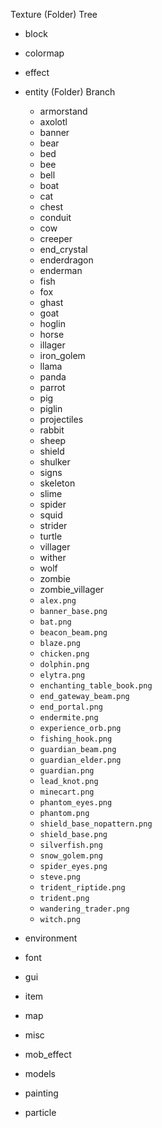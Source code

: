 Texture (Folder) Tree
- block
- colormap
- effect
- entity (Folder) Branch
  - armorstand
  - axolotl
  - banner
  - bear
  - bed
  - bee
  - bell
  - boat
  - cat
  - chest
  - conduit
  - cow
  - creeper
  - end_crystal
  - enderdragon
  - enderman
  - fish
  - fox
  - ghast
  - goat
  - hoglin
  - horse
  - illager
  - iron_golem
  - llama
  - panda
  - parrot
  - pig
  - piglin
  - projectiles
  - rabbit
  - sheep
  - shield
  - shulker
  - signs
  - skeleton
  - slime
  - spider
  - squid
  - strider
  - turtle
  - villager
  - wither
  - wolf
  - zombie
  - zombie_villager
  - `alex.png`
  - `banner_base.png`
  - `bat.png`
  - `beacon_beam.png`
  - `blaze.png`
  - `chicken.png`
  - `dolphin.png`
  - `elytra.png`
  - `enchanting_table_book.png`
  - `end_gateway_beam.png`
  - `end_portal.png`
  - `endermite.png`
  - `experience_orb.png`
  - `fishing_hook.png`
  - `guardian_beam.png`
  - `guardian_elder.png`
  - `guardian.png`
  - `lead_knot.png`
  - `minecart.png`
  - `phantom_eyes.png`
  - `phantom.png`
  - `shield_base_nopattern.png`
  - `shield_base.png`
  - `silverfish.png`
  - `snow_golem.png`
  - `spider_eyes.png`
  - `steve.png`
  - `trident_riptide.png`
  - `trident.png`
  - `wandering_trader.png`
  - `witch.png`

- environment
- font
- gui
- item
- map
- misc
- mob_effect
- models
- painting
- particle
